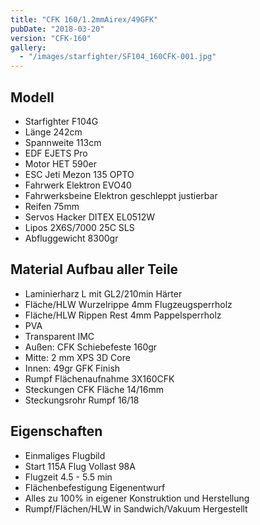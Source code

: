 ```yaml
---
title: "CFK 160/1.2mmAirex/49GFK"
pubDate: "2018-03-20"
version: "CFK-160"
gallery:
  - "/images/starfighter/SF104_160CFK-001.jpg"
---
```


## Modell

- Starfighter F104G
- Länge 242cm
- Spannweite 113cm
- EDF EJETS Pro
- Motor HET 590er
- ESC Jeti Mezon 135 OPTO
- Fahrwerk Elektron EVO40
- Fahrwerksbeine Elektron geschleppt justierbar
- Reifen 75mm
- Servos Hacker DITEX EL0512W
- Lipos 2X6S/7000 25C SLS
- Abfluggewicht 8300gr

## Material Aufbau aller Teile

- Laminierharz L mit GL2/210min Härter
- Fläche/HLW Wurzelrippe 4mm Flugzeugsperrholz
- Fläche/HLW Rippen Rest 4mm Pappelsperrholz
- PVA
- Transparent IMC
- Außen: CFK Schiebefeste 160gr
- Mitte: 2 mm XPS 3D Core
- Innen: 49gr GFK Finish
- Rumpf Flächenaufnahme 3X160CFK
- Steckungen CFK Fläche 14/16mm
- Steckungsrohr Rumpf 16/18

## Eigenschaften

- Einmaliges Flugbild
- Start 115A Flug Vollast 98A
- Flugzeit 4.5 - 5.5 min
- Flächenbefestigung Eigenentwurf
- Alles zu 100% in eigener Konstruktion und Herstellung
- Rumpf/Flächen/HLW in Sandwich/Vakuum Hergestellt
